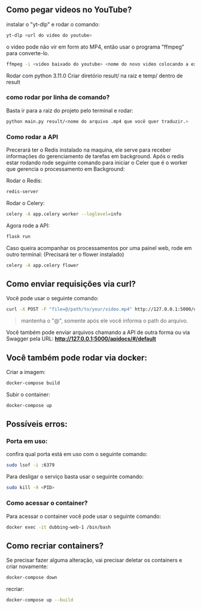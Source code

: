 
## Como pegar videos no YouTube?

instalar o "yt-dlp" e rodar o comando:
```sh
yt-dlp <url do video do youtube>
```

o video pode não vir em form ato MP4, então usar o programa "ffmpeg" para converte-lo.

```sh
ffmpeg -i <video baixado do youtube> <nome do novo video colocando a extenção .mp4>
```

Rodar com python 3.11.0
Criar diretório result/ na raiz e temp/ dentro de result

### como rodar por linha de comando?

Basta ir para a raiz do projeto pelo terminal e rodar:

```sh
python main.py result/<nome do arquivo .mp4 que você quer traduzir.>
```

### Como rodar a API

Precerará ter o Redis instalado na maquina, ele serve para receber informações do gerenciamento de tarefas em background.
Após o redis estar rodando rode seguinte comando para iniciar o Celer que é o worker que gerencia o processamento em Background:

Rodar o Redis:

```sh
redis-server
````

Rodar o Celery:

```sh
celery -A app.celery worker --loglevel=info
```

Agora rode a API:

```sh
flask run
```

Caso queira acompanhar os processamentos por uma painel web, rode em outro terminal:
(Precisará ter o flower instalado)

```sh
celery -A app.celery flower
```

## Como enviar requisições via curl?

Você pode usar o seguinte comando:

```sh
curl -X POST -F "file=@/path/to/your/video.mp4" http://127.0.0.1:5000/upload
```
> mantenha o "@", somente após ele você informa o path do arquivo.

Você também pode enviar arquivos chamando a API de outra forma ou via Swagger pela URL:
__http://127.0.0.1:5000/apidocs/#/default__

## Você também pode rodar via docker:

Criar a imagem:

```sh
docker-compose build
```

Subir o container:

```sh
docker-compose up
````

## Possíveis erros:

### Porta em uso:

confira qual porta está em uso com o seguinte comando:

```sh
sudo lsof -i :6379  
````

Para desligar o serviço basta usar o seguinte comando:

```sh
sudo kill -9 <PID>
````

### Como acessar o container?

Para acessar o container você pode usar o seguinte comando:

```sh
docker exec -it dubbing-web-1 /bin/bash
```

## Como recriar containers?

Se precisar fazer alguma alteração, vai precisar deletar os containers e criar novamente:

```sh
docker-compose down
````

recriar:

```sh
docker-compose up --build
```

